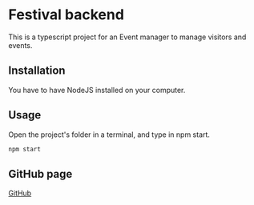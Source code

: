 # Festival backend

This is a typescript project for an Event manager to manage visitors and events.

## Installation

You have to have NodeJS installed on your computer.

## Usage

Open the project's folder in a terminal, and type in npm start.

```bash
npm start
```

## GitHub page

[GitHub](https://github.com/Naram99/TypeScriptVizsga)

